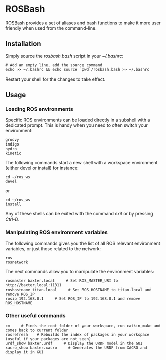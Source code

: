 ROSBash
===================
ROSBash provides a set of aliases and bash functions to make it more user friendly when used from the command-line.

## Installation

Simply source the *rosbash.bash* script in your *~/.bashrc*:

    # Add an empty line, add the source command
    echo >> ~/.bashrc && echo source `pwd`/rosbash.bash >> ~/.bashrc
    
Restart your shell for the changes to take effect.

## Usage
### Loading ROS environments
Specific ROS environments can be loaded directly in a subshell with a dedicated prompt. This is handy when you need to often switch your environment:

    groovy
    indigo
    hydro
    kinetic
The following commands start a new shell with a workspace environment (either devel or install) for instance:

    cd ~/ros_ws
    devel

or

    cd ~/ros_ws
    install
    
Any of these shells can be exited with the command *exit* or by pressing *Ctrl-D*.

### Manipulating ROS environment variables
The following commands gives you the list of all ROS relevant environment variables, or just those related to the network:

    ros
    rosnetwork

The next commands allow you to manipulate the environment variables:

    rosmaster baxter.local     # Set ROS_MASTER_URI to http://baxter.local:11311
    roshostname titan.local     # Set ROS_HOSTNAME to titan.local and remove ROS_IP
    rosip 192.168.0.1     # Set ROS_IP to 192.168.0.1 and remove ROS_HOSTNAME
    
### Other useful commands

    cm     # Finds the root folder of your workspace, run catkin_make and comes back to current folder
    rosrefresh    # Rebuilds the index of packages in your workspace (useful if your packages are not seen)
    urdf_show baxter.urdf     # Display the URDF model in the GUI
    xacro_show baxter.xacro     # Generates the URDF from XACRO and display it in GUI

